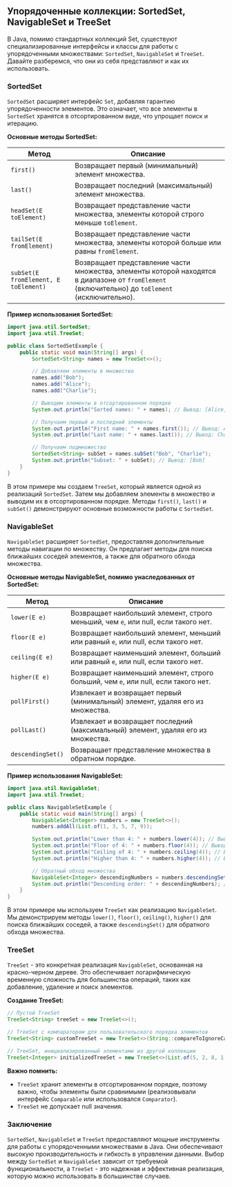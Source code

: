 ## Упорядоченные коллекции: SortedSet, NavigableSet и TreeSet

В Java, помимо стандартных коллекций Set, существуют специализированные интерфейсы и классы для работы с упорядоченными множествами: `SortedSet`, `NavigableSet` и `TreeSet`. Давайте разберемся, что они из себя представляют и как их использовать.

### SortedSet

`SortedSet` расширяет интерфейс `Set`, добавляя гарантию упорядоченности элементов. Это означает, что все элементы в `SortedSet` хранятся в отсортированном виде, что упрощает поиск и итерацию.

**Основные методы SortedSet:**

| Метод                  | Описание                                                                         |
|-------------------------|-----------------------------------------------------------------------------------|
| `first()`              | Возвращает первый (минимальный) элемент множества.                               |
| `last()`               | Возвращает последний (максимальный) элемент множества.                             |
| `headSet(E toElement)`| Возвращает представление части множества, элементы которой строго меньше `toElement`.|
| `tailSet(E fromElement)`| Возвращает представление части множества, элементы которой больше или равны `fromElement`.|
| `subSet(E fromElement, E toElement)` | Возвращает представление части множества, элементы которой находятся в диапазоне от `fromElement` (включительно) до `toElement` (исключительно). |

**Пример использования SortedSet:**

```java
import java.util.SortedSet;
import java.util.TreeSet;

public class SortedSetExample {
    public static void main(String[] args) {
        SortedSet<String> names = new TreeSet<>();

        // Добавляем элементы в множество
        names.add("Bob");
        names.add("Alice");
        names.add("Charlie");

        // Выводим элементы в отсортированном порядке
        System.out.println("Sorted names: " + names); // Вывод: [Alice, Bob, Charlie]

        // Получаем первый и последний элементы
        System.out.println("First name: " + names.first()); // Вывод: Alice
        System.out.println("Last name: " + names.last()); // Вывод: Charlie

        // Получаем подмножество
        SortedSet<String> subSet = names.subSet("Bob", "Charlie");
        System.out.println("Subset: " + subSet); // Вывод: [Bob]
    }
}
```

В этом примере мы создаем `TreeSet`, который является одной из реализаций `SortedSet`. Затем мы добавляем элементы в множество и выводим их в отсортированном порядке. Методы `first()`, `last()` и `subSet()` демонстрируют основные возможности работы с `SortedSet`.

### NavigableSet

`NavigableSet` расширяет `SortedSet`, предоставляя дополнительные методы навигации по множеству. Он предлагает методы для поиска ближайших соседей элементов, а также для обратного обхода множества.

**Основные методы NavigableSet, помимо унаследованных от SortedSet:**

| Метод                  | Описание                                                                         |
|-------------------------|-----------------------------------------------------------------------------------|
| `lower(E e)`          | Возвращает наибольший элемент, строго меньший, чем `e`, или null, если такого нет. |
| `floor(E e)`          | Возвращает наибольший элемент, меньший или равный `e`, или null, если такого нет.   |
| `ceiling(E e)`        | Возвращает наименьший элемент, больший или равный `e`, или null, если такого нет.  |
| `higher(E e)`         | Возвращает наименьший элемент, строго больший, чем `e`, или null, если такого нет.  |
| `pollFirst()`         | Извлекает и возвращает первый (минимальный) элемент, удаляя его из множества.   |
| `pollLast()`          | Извлекает и возвращает последний (максимальный) элемент, удаляя его из множества.  |
| `descendingSet()`     | Возвращает представление множества в обратном порядке.                           |

**Пример использования NavigableSet:**

```java
import java.util.NavigableSet;
import java.util.TreeSet;

public class NavigableSetExample {
    public static void main(String[] args) {
        NavigableSet<Integer> numbers = new TreeSet<>();
        numbers.addAll(List.of(1, 3, 5, 7, 9));

        System.out.println("Lower than 4: " + numbers.lower(4)); // Вывод: 3
        System.out.println("Floor of 4: " + numbers.floor(4)); // Вывод: 3
        System.out.println("Ceiling of 4: " + numbers.ceiling(4)); // Вывод: 5
        System.out.println("Higher than 4: " + numbers.higher(4)); // Вывод: 5

        // Обратный обход множества
        NavigableSet<Integer> descendingNumbers = numbers.descendingSet();
        System.out.println("Descending order: " + descendingNumbers); // Вывод: [9, 7, 5, 3, 1]
    }
}
```

В этом примере мы используем `TreeSet` как реализацию `NavigableSet`. Мы демонстрируем методы `lower()`, `floor()`, `ceiling()`, `higher()` для поиска ближайших соседей, а также `descendingSet()` для обратного обхода множества.

### TreeSet

`TreeSet` - это конкретная реализация `NavigableSet`, основанная на красно-черном дереве. Это обеспечивает логарифмическую временную сложность для большинства операций, таких как добавление, удаление и поиск элементов.

**Создание TreeSet:**

```java
// Пустой TreeSet
TreeSet<String> treeSet = new TreeSet<>();

// TreeSet с компаратором для пользовательского порядка элементов
TreeSet<String> customTreeSet = new TreeSet<>(String::compareToIgnoreCase);

// TreeSet, инициализированный элементами из другой коллекции
TreeSet<Integer> initializedTreeSet = new TreeSet<>(List.of(5, 2, 8, 1));
```

**Важно помнить:**

* `TreeSet` хранит элементы в отсортированном порядке, поэтому важно, чтобы элементы были сравнимыми (реализовывали интерфейс `Comparable` или использовался `Comparator`).
* `TreeSet` не допускает null значения.

### Заключение

`SortedSet`, `NavigableSet` и `TreeSet` предоставляют мощные инструменты для работы с упорядоченными множествами в Java. Они обеспечивают высокую производительность и гибкость в управлении данными. Выбор между `SortedSet` и `NavigableSet` зависит от требуемой функциональности, а `TreeSet` - это надежная и эффективная реализация, которую можно использовать в большинстве случаев.

